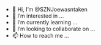 - 👋 Hi, I’m @SZNJoewasntaken
- 👀 I’m interested in ...
- 🌱 I’m currently learning ...
- 💞️ I’m looking to collaborate on ...
- 📫 How to reach me ...

<!---
SZNJoewasntaken/SZNJoewasntaken is a ✨ special ✨ repository because its `README.md` (this file) appears on your GitHub profile.
You can click the Preview link to take a look at your changes.
--->
